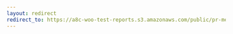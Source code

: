 ```yaml
---
layout: redirect
redirect_to: https://a8c-woo-test-reports.s3.amazonaws.com/public/pr-merge/41285/e2e/index.html
---
```

